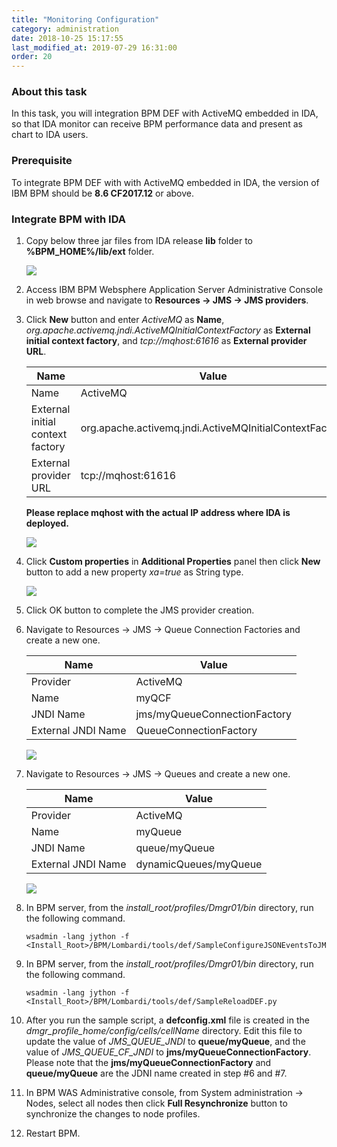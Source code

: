 ```yaml
---
title: "Monitoring Configuration"
category: administration
date: 2018-10-25 15:17:55
last_modified_at: 2019-07-29 16:31:00
order: 20
---
```


### About this task

In this task, you will integration BPM DEF with ActiveMQ embedded in IDA, so that IDA monitor can receive BPM performance data and present as chart to IDA users.

### Prerequisite
To integrate BPM DEF with with ActiveMQ embedded in IDA,  the version of IBM BPM should be **8.6 CF2017.12** or above.

### Integrate BPM with IDA

  1. Copy below three jar files from  IDA release  **lib** folder to **%BPM_HOME%/lib/ext** folder.

     ![][op_def_mq_lib]

  2. Access IBM BPM Websphere Application Server Administrative Console in web browse and navigate to **Resources -> JMS -> JMS providers**.
  3. Click **New** button and enter *ActiveMQ* as **Name**, *org.apache.activemq.jndi.ActiveMQInitialContextFactory* as **External initial context factory**, and *tcp://mqhost:61616* as **External provider URL**.  

     Name             | Value       
     ----------------------|-------------------
     Name          |ActiveMQ
     External initial context factory	|org.apache.activemq.jndi.ActiveMQInitialContextFactory
     External provider URL           |tcp://mqhost:61616

     **Please replace mqhost with the actual IP address where IDA is deployed.**

       ![][op_def_mq_provider]

  4. Click **Custom properties** in **Additional Properties** panel then click **New** button to add a new property *xa=true* as String type.

       ![][op_def_mq_provider_prop]

  5. Click OK button to complete the JMS provider creation.
  6. Navigate to Resources -> JMS -> Queue Connection Factories and create a new one.

     Name             | Value       
     ----------------------|-------------------
     Provider		|ActiveMQ
     Name          |myQCF
     JNDI Name	|jms/myQueueConnectionFactory
     External JNDI Name           |QueueConnectionFactory

       ![][op_def_queue_conn_factory]

  7. Navigate to Resources -> JMS -> Queues and create a new one.

     Name             | Value       
     ----------------------|-------------------
     Provider		|ActiveMQ
     Name          |myQueue
     JNDI Name	|queue/myQueue
     External JNDI Name           |dynamicQueues/myQueue

     ![][op_def_queue]


   8. In BPM server, from the *install_root/profiles/Dmgr01/bin* directory, run the following command.  
      ```
      wsadmin -lang jython -f <Install_Root>/BPM/Lombardi/tools/def/SampleConfigureJSONEventsToJMS.py
      ```
   9. In BPM server, from the *install_root/profiles/Dmgr01/bin* directory, run the following command.
      ```
      wsadmin -lang jython -f <Install_Root>/BPM/Lombardi/tools/def/SampleReloadDEF.py
      ```
   10. After you run the sample script, a **defconfig.xml** file is created in the *dmgr_profile_home/config/cells/cellName* directory. Edit this file to update the value of *JMS_QUEUE_JNDI* to **queue/myQueue**, and the value of *JMS_QUEUE_CF_JNDI* to **jms/myQueueConnectionFactory**. Please note that the **jms/myQueueConnectionFactory** and **queue/myQueue** are the JDNI name created in step #6 and #7.


   11. In BPM WAS Administrative console, from System administration -> Nodes, select all nodes then click **Full Resynchronize** button to synchronize the changes to node profiles.


   12. Restart BPM.


[op_def_mq_lib]: ../images/operation/operation_def_mq_lib.PNG
[op_def_mq_provider]: ../images/operation/operation_def_mq_provider.PNG
[op_def_mq_provider_prop]: ../images/operation/operation_def_mq_provider_custom_prop.PNG
[op_def_queue_conn_factory]: ../images/operation/operation_def_queue_conn_factory.PNG
[op_def_queue]: ../images/operation/operation_def_queue.PNG
